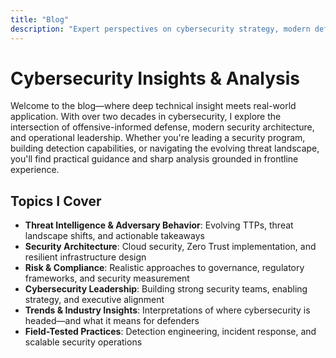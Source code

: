 ```yaml
---
title: "Blog"
description: "Expert perspectives on cybersecurity strategy, modern defense, and emerging threats"
---
```


# Cybersecurity Insights & Analysis

Welcome to the blog—where deep technical insight meets real-world application. With over two decades in cybersecurity, I explore the intersection of offensive-informed defense, modern security architecture, and operational leadership. Whether you're leading a security program, building detection capabilities, or navigating the evolving threat landscape, you'll find practical guidance and sharp analysis grounded in frontline experience.

## Topics I Cover

- **Threat Intelligence & Adversary Behavior**: Evolving TTPs, threat landscape shifts, and actionable takeaways
- **Security Architecture**: Cloud security, Zero Trust implementation, and resilient infrastructure design
- **Risk & Compliance**: Realistic approaches to governance, regulatory frameworks, and security measurement
- **Cybersecurity Leadership**: Building strong security teams, enabling strategy, and executive alignment
- **Trends & Industry Insights**: Interpretations of where cybersecurity is headed—and what it means for defenders
- **Field-Tested Practices**: Detection engineering, incident response, and scalable security operations